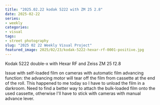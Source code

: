 ```yaml
---
title: "2025.02.22 kodak 5222 with ZM 25 2.8"
date: 2025-02-22
series:
- weekly
categories:
- visual
tags:
- street photography
slug: "2025 02 22 Weekly Visual Project"
featured_image: 2025/02/23/kodak-5222-hexar-rf-0001-positive.jpg
---
```


Kodak 5222 double-x with Hexar RF and Zeiss ZM 25 f2.8

<!--more-->

Issue with self-loaded film on cameras with automatic film advancing function: the advancing motor will tear off the film from cassette at the end of the roll. This happened to me today so I have to unload the film in a darkroom. Need to find a better way to attach the bulk-loaded film onto the used cassette, otherwise I'll have to stick with cameras with manual advance lever.
